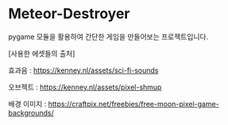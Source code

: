 # Meteor-Destroyer

pygame 모듈을 활용하여 간단한 게임을 만들어보는 프로젝트입니다.


[사용한 에셋들의 출처]

효과음 : https://kenney.nl/assets/sci-fi-sounds

오브젝트 : https://kenney.nl/assets/pixel-shmup

배경 이미지 : https://craftpix.net/freebies/free-moon-pixel-game-backgrounds/
